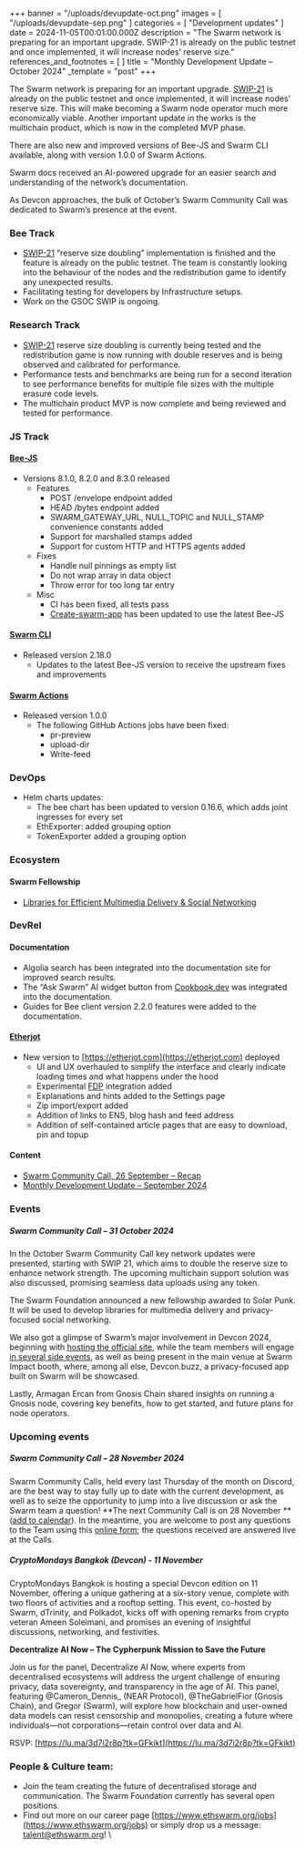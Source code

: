 +++
banner = "/uploads/devupdate-oct.png"
images = [ "/uploads/devupdate-sep.png" ]
categories = [ "Development updates" ]
date = 2024-11-05T00:01:00.000Z
description = "The Swarm network is preparing for an important upgrade. SWIP-21 is already on the public testnet and once implemented, it will increase nodes’ reserve size."
references_and_footnotes = [ ]
title = "Monthly Development Update – October 2024"
_template = "post"
+++


The Swarm network is preparing for an important upgrade. [SWIP-21](https://github.com/ethersphere/SWIPs/pull/56/files) is already on the public testnet and once implemented, it will increase nodes’ reserve size. This will make becoming a Swarm node operator much more economically viable. Another important update in the works is the multichain product, which is now in the completed MVP phase. 

There are also new and improved versions of Bee-JS and Swarm CLI available, along with version 1.0.0 of Swarm Actions.

Swarm docs received an AI-powered upgrade for an easier search and understanding of the network’s documentation.

As Devcon approaches, the bulk of October’s Swarm Community Call was dedicated to Swarm’s presence at the event. 


### Bee Track  
* [SWIP-21](https://github.com/ethersphere/SWIPs/pull/56/files) “reserve size doubling” implementation is finished and the feature is already on the public testnet. The team is constantly looking into the behaviour of the nodes and the redistribution game to identify any unexpected results. 
* Facilitating testing for developers by Infrastructure setups.
* Work on the GSOC SWIP is ongoing.


### Research Track 
* [SWIP-21](https://github.com/ethersphere/SWIPs/pull/56/files) reserve size doubling is currently being tested and the redistribution game is now running with double reserves and is being observed and calibrated for performance. 
* Performance tests and benchmarks are being run for a second iteration to see performance benefits for multiple file sizes with the multiple erasure code levels. 
* The multichain product MVP is now complete and being reviewed and tested for performance. 


### JS Track 

#### [Bee-JS](https://github.com/ethersphere/bee-js)
* Versions 8.1.0, 8.2.0 and 8.3.0 released
    * Features
        * POST /envelope endpoint added
        * HEAD /bytes endpoint added
        * SWARM_GATEWAY_URL, NULL_TOPIC and NULL_STAMP convenience constants added
        * Support for marshalled stamps added
        * Support for custom HTTP and HTTPS agents added
    * Fixes
        * Handle null pinnings as empty list
        * Do not wrap array in data object
        * Throw error for too long tar entry
    * Misc
        * CI has been fixed, all tests pass
        * [Create-swarm-app](https://www.npmjs.com/package/create-swarm-app) has been updated to use the latest Bee-JS


#### [Swarm CLI](https://github.com/ethersphere/swarm-cli)
* Released version 2.18.0
    * Updates to the latest Bee-JS version to receive the upstream fixes and improvements


#### [Swarm Actions](https://github.com/ethersphere/swarm-actions)
* Released version 1.0.0
    * The following GitHub Actions jobs have been fixed:
        * pr-preview
        * upload-dir
        * Write-feed


### DevOps 
* Helm charts updates:
    * The bee chart has been updated to version 0.16.6, which adds joint ingresses for every set
    * EthExporter: added grouping option
    * TokenExporter added a grouping option


### Ecosystem 

#### Swarm Fellowship
* [Libraries for Efficient Multimedia Delivery & Social Networking](https://www.ethswarm.org/fellowships/solarpunk)


### DevRel 

#### Documentation 
* Algolia search has been integrated into the documentation site for improved search results.
* The “Ask Swarm” AI widget button from [Cookbook.dev](https://www.cookbook.dev/) was integrated into the documentation.
* Guides for Bee client version 2.2.0 features were added to the documentation.


#### [Etherjot](https://github.com/Cafe137/etherjot.com)

* New version to [https://etherjot.com](https://etherjot.com) deployed
    * UI and UX overhauled to simplify the interface and clearly indicate loading times and what happens under the hood
    * Experimental [FDP](https://fdp.fairdatasociety.org/) integration added
    * Explanations and hints added to the Settings page
    * Zip import/export added
    * Addition of links to ENS, blog hash and feed address
    * Addition of self-contained article pages that are easy to download, pin and topup


#### Content 
* [Swarm Community Call, 26 September – Recap](https://blog.ethswarm.org/foundation/2024/swarm-community-call-26-september-recap/)
* [Monthly Development Update – September 2024](https://blog.ethswarm.org/foundation/2024/monthly-development-update-september-2024/)


### Events 
##### **Swarm Community Call – 31 October 2024**

In the October Swarm Community Call key network updates were presented, starting with SWIP 21, which aims to double the reserve size to enhance network strength. The upcoming multichain support solution was also discussed, promising seamless data uploads using any token. 

The Swarm Foundation announced a new fellowship awarded to Solar Punk. It will be used to develop libraries for multimedia delivery and privacy-focused social networking.

We also got a glimpse of Swarm’s major involvement in Devcon 2024, beginning with [hosting the official site](https://devcon.swarm.eth.limo/en/index.html), while the team members will engage [in several side events](https://lu.ma/swarmdevcon), as well as being present in the main venue at Swarm Impact booth, where, among all else, Devcon.buzz, a privacy-focused app built on Swarm will be showcased.

Lastly, Armagan Ercan from Gnosis Chain shared insights on running a Gnosis node, covering key benefits, how to get started, and future plans for node operators.


### Upcoming events
##### **Swarm Community Call – 28 November 2024**

Swarm Community Calls, held every last Thursday of the month on Discord, are the best way to stay fully up to date with the current development, as well as to seize the opportunity to jump into a live discussion or ask the Swarm team a question! **The next Community Call is on 28 November **([add to calendar](https://www.addevent.com/event/av23716815)). In the meantime, you are welcome to post any questions to the Team using this [online form](https://airtable.com/appNS3aNAw7rihPeg/shrBRyrMkXFsJvLS3); the questions received are answered live at the Calls. 


##### **CryptoMondays Bangkok (Devcon) - 11 November**

CryptoMondays Bangkok is hosting a special Devcon edition on 11 November, offering a unique gathering at a six-story venue, complete with two floors of activities and a rooftop setting. This event, co-hosted by Swarm, dTrinity, and Polkadot, kicks off with opening remarks from crypto veteran Ameen Soleimani, and promises an evening of insightful discussions, networking, and festivities.

**Decentralize AI Now – The Cypherpunk Mission to Save the Future**

Join us for the panel, Decentralize AI Now, where experts from decentralised ecosystems will address the urgent challenge of ensuring privacy, data sovereignty, and transparency in the age of AI. This panel, featuring @Cameron_Dennis_ (NEAR Protocol), @TheGabrielFior (Gnosis Chain), and Gregor (Swarm), will explore how blockchain and user-owned data models can resist censorship and monopolies, creating a future where individuals—not corporations—retain control over data and AI.

RSVP: [https://lu.ma/3d7i2r8p?tk=GFkikt](https://lu.ma/3d7i2r8p?tk=GFkikt)

### People & Culture team:
* Join the team creating the future of decentralised storage and communication. The Swarm Foundation currently has several open positions. 
* Find out more on our career page [https://www.ethswarm.org/jobs](https://www.ethswarm.org/jobs) or simply drop us a message: talent@ethswarm.org! \
